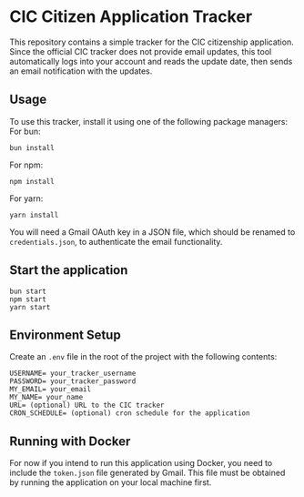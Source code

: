# CIC Citizen Application Tracker

This repository contains a simple tracker for the CIC citizenship application. Since the official CIC tracker does not
provide email updates, this tool automatically logs into your account and reads the update date, then sends an email
notification with the updates.

## Usage

To use this tracker, install it using one of the following package managers:
For bun:

```
bun install
```

For npm:

```
npm install
```

For yarn:

```
yarn install
```

You will need a Gmail OAuth key in a JSON file, which should be renamed to `credentials.json`, to authenticate the email
functionality.

## Start the application

```
bun start
npm start
yarn start
```

## Environment Setup

Create an `.env` file in the root of the project with the following contents:

```
USERNAME= your_tracker_username
PASSWORD= your_tracker_password
MY_EMAIL= your_email
MY_NAME= your_name
URL= (optional) URL to the CIC tracker
CRON_SCHEDULE= (optional) cron schedule for the application
```

## Running with Docker

For now if you intend to run this application using Docker, you need to include the `token.json` file generated by
Gmail. This file must be obtained by running the application on your local machine first.
